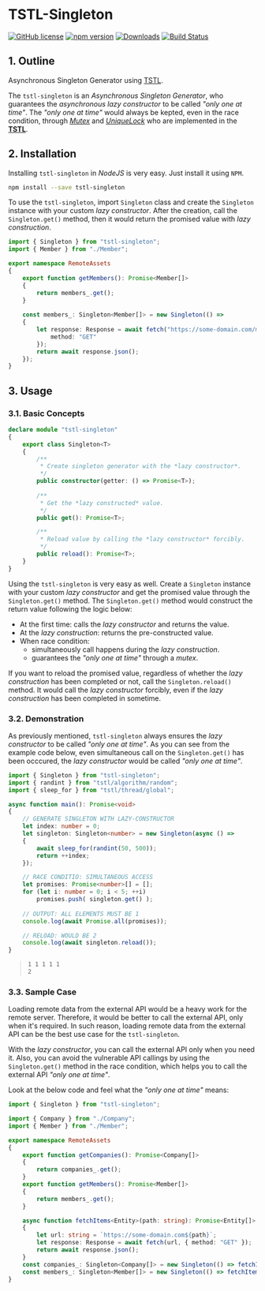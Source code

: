 # TSTL-Singleton
[![GitHub license](https://img.shields.io/badge/license-MIT-blue.svg)](https://github.com/samchon/singleton/blob/master/LICENSE)
[![npm version](https://badge.fury.io/js/tstl-singleton.svg)](https://www.npmjs.com/package/tstl-singleton)
[![Downloads](https://img.shields.io/npm/dm/tstl-singleton.svg)](https://www.npmjs.com/package/tstl-singleton)
[![Build Status](https://github.com/samchon/singleton/workflows/build/badge.svg)](https://github.com/samchon/singleton/actions?query=workflow%3Abuild)

## 1. Outline
Asynchronous Singleton Generator using [TSTL](https://github.com/samchon/tstl).

The `tstl-singleton` is an *Asynchronous Singleton Generator*, who guarantees the *asynchronous lazy constructor* to be called *"only one at time"*. The *"only one at time"* would always be kepted, even in the race condition, through [*Mutex*](https://tstl.dev/api/classes/std.mutex.html) and [*UniqueLock*](https://tstl.dev/api/classes/std.uniquelock.html) who are implemented in the [**TSTL**](https://github.com/samchon/tstl).




## 2. Installation
Installing `tstl-singleton` in *NodeJS* is very easy. Just install it using `NPM`.

```bash
npm install --save tstl-singleton
```

To use the `tstl-singleton`, import `Singleton` class and create the `Singleton` instance with your custom *lazy constructor*. After the creation, call the `Singleton.get()` method, then it would return the promised value with *lazy construction*.

```typescript
import { Singleton } from "tstl-singleton";
import { Member } from "./Member";

export namespace RemoteAssets
{
    export function getMembers(): Promise<Member[]>
    {
        return members_.get();
    }
    
    const members_: Singleton<Member[]> = new Singleton(() =>
    {
        let response: Response = await fetch("https://some-domain.com/members", {
            method: "GET"
        });
        return await response.json();
    });
}
```




## 3. Usage
### 3.1. Basic Concepts
```typescript
declare module "tstl-singleton"
{
    export class Singleton<T>
    {
        /**
         * Create singleton generator with the *lazy constructor*.
         */
        public constructor(getter: () => Promise<T>);
        
        /**
         * Get the *lazy constructed* value.
         */
        public get(): Promise<T>;

        /**
         * Reload value by calling the *lazy constructor* forcibly.
         */
        public reload(): Promise<T>;
    }
}
```

Using the `tstl-singleton` is very easy as well. Create a `Singleton` instance with your custom *lazy constructor* and get the promised value through the `Singleton.get()` method. The `Singleton.get()` method would construct the return value following the logic below:

  - At the first time: calls the *lazy constructor* and returns the value.
  - At the *lazy construction*: returns the pre-constructed value.
  - When race condition:
    - simultaneously call happens during the *lazy construction*.
    - guarantees the *"only one at time"* through a *mutex*.

If you want to reload the promised value, regardless of whether the *lazy construction* has been completed or not, call the `Singleton.reload()` method. It would call the *lazy constructor* forcibly, even if the *lazy construction* has been completed in sometime.

### 3.2. Demonstration
As previously mentioned, `tstl-singleton` always ensures the *lazy constructor* to be called *"only one at time"*. As you can see from the example code below, even simultaneous call on the `Singleton.get()` has been occcured, the *lazy constructor* would be called *"only one at time"*.

```typescript
import { Singleton } from "tstl-singleton";
import { randint } from "tstl/algorithm/random";
import { sleep_for } from "tstl/thread/global";

async function main(): Promise<void>
{
    // GENERATE SINGLETON WITH LAZY-CONSTRUCTOR 
    let index: number = 0;
    let singleton: Singleton<number> = new Singleton(async () =>
    {
        await sleep_for(randint(50, 500));
        return ++index;
    });

    // RACE CONDITIO: SIMULTANEOUS ACCESS
    let promises: Promise<number>[] = [];
    for (let i: number = 0; i < 5; ++i)
        promises.push( singleton.get() );
    
    // OUTPUT: ALL ELEMENTS MUST BE 1
    console.log(await Promise.all(promises));

    // RELOAD: WOULD BE 2
    console.log(await singleton.reload());
}
```
> ```bash
> 1 1 1 1 1
> 2
> ```

### 3.3. Sample Case
Loading remote data from the external API would be a heavy work for the remote server. Therefore, it would be better to call the external API, only when it's required. In such reason, loading remote data from the external API can be the best use case for the `tstl-singleton`.

With the *lazy constructor*, you can call the external API only when you need it. Also, you can avoid the vulnerable API callings by using the `Singleton.get()` method in the race condition, which helps you to call the external API *"only one at time"*.

Look at the below code and feel what the *"only one at time"* means:

```typescript
import { Singleton } from "tstl-singleton";

import { Company } from "./Company";
import { Member } from "./Member";

export namespace RemoteAssets
{
    export function getCompanies(): Promise<Company[]> 
    {
        return companies_.get();
    }
    export function getMembers(): Promise<Member[]>
    {
        return members_.get();
    }

    async function fetchItems<Entity>(path: string): Promise<Entity[]>
    {
        let url: string = `https://some-domain.com${path}`;
        let response: Response = await fetch(url, { method: "GET" });
        return await response.json();
    }
    const companies_: Singleton<Company[]> = new Singleton(() => fetchItems("/companies"));
    const members_: Singleton<Member[]> = new Singleton(() => fetchItems("/members"));
}
```

